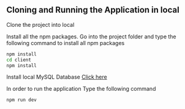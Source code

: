 ## Cloning and Running the Application in local

Clone the project into local

Install all the npm packages. Go into the project folder and type the following command to install all npm packages

```bash
npm install
cd client
npm install
```

Install local MySQL Database
[Click here](https://dev.mysql.com/doc/refman/8.0/en/installing.html)

In order to run the application Type the following command

```bash
npm run dev
```